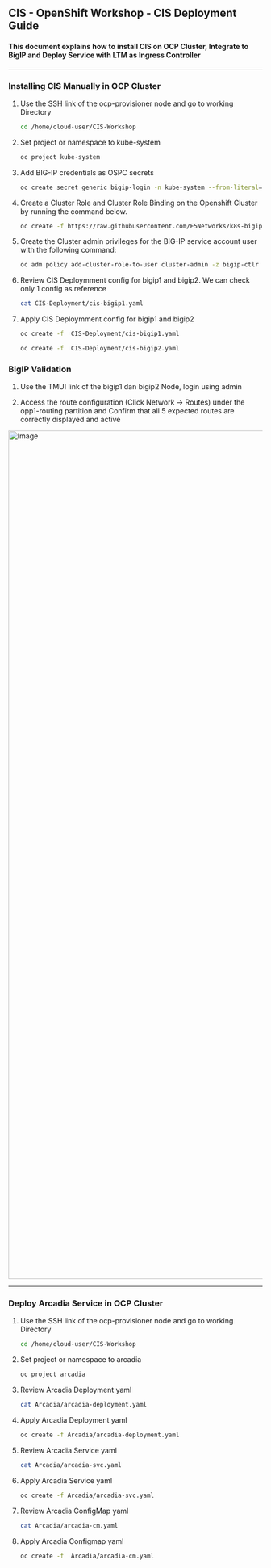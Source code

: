 ## CIS - OpenShift Workshop - CIS Deployment Guide

#### This document explains how to install CIS on OCP Cluster, Integrate to BigIP and Deploy Service with LTM as Ingress Controller

---

### Installing CIS Manually in OCP Cluster

1. Use the SSH link of the ocp-provisioner node and go to working Directory
   ```bash
   cd /home/cloud-user/CIS-Workshop
   ```
2. Set project or namespace to kube-system
   ```bash
   oc project kube-system
   ```
3. Add BIG-IP credentials as OSPC secrets
   ```bash
   oc create secret generic bigip-login -n kube-system --from-literal=username=admin --from-literal=password=f5demo#1
   ```
4. Create a Cluster Role and Cluster Role Binding on the Openshift Cluster by running the command below.
   ```bash
   oc create -f https://raw.githubusercontent.com/F5Networks/k8s-bigip-ctlr/2.x-master/docs/config_examples/rbac/openshift_rbac.yaml
   ```
5. Create the Cluster admin privileges for the BIG-IP service account user with the following command:
   ```bash
   oc adm policy add-cluster-role-to-user cluster-admin -z bigip-ctlr -n kube-system
   ```
6. Review CIS Deploymment config for bigip1 and bigip2. We can check only 1 config as reference
   ```bash
   cat CIS-Deployment/cis-bigip1.yaml
   ```
6. Apply CIS Deploymment config for bigip1 and bigip2
   ```bash
   oc create -f  CIS-Deployment/cis-bigip1.yaml
   
   oc create -f  CIS-Deployment/cis-bigip2.yaml
   ```
   
###  BigIP Validation

1. Use the TMUI link of the bigip1 dan bigip2 Node, login using admin

2. Access the route configuration (Click Network -> Routes) under the opp1-routing partition and Confirm that all 5 expected routes are correctly displayed and active

<img width="1681" alt="Image" src="https://github.com/user-attachments/assets/442193c0-0a29-4c47-bc8e-8d8e07999539" />

---

###  Deploy Arcadia Service in OCP Cluster

1. Use the SSH link of the ocp-provisioner node and go to working Directory
   ```bash
   cd /home/cloud-user/CIS-Workshop
   ```
2. Set project or namespace to arcadia
   ```bash
   oc project arcadia
   ```
3. Review Arcadia Deployment yaml
   ```bash
   cat Arcadia/arcadia-deployment.yaml 
   ```
4. Apply Arcadia Deployment yaml
   ```bash
   oc create -f Arcadia/arcadia-deployment.yaml 
   ```
5. Review Arcadia Service yaml
   ```bash
   cat Arcadia/arcadia-svc.yaml
   ```
6. Apply Arcadia Service yaml
   ```bash
   oc create -f Arcadia/arcadia-svc.yaml
   ```
7. Review Arcadia ConfigMap yaml
   ```bash
   cat Arcadia/arcadia-cm.yaml
   ```
6. Apply Arcadia Configmap yaml
   ```bash
   oc create -f  Arcadia/arcadia-cm.yaml
   ```
